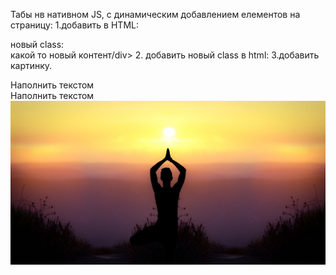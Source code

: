 Табы нв нативном JS, с динамическим добавлением елементов на страницу:
  1.добавить в  HTML: <div class="info-header"> новый class: <div class="info-header-tab">какой то новый контент/div>
  2. добавить новый class в html:
  3.добавить картинку.
    
  <div class="info-tabcontent fade">
					<div class="description">
						<div class="description-title">Наполнить текстом</div>
						<div class="description-text">Наполнить текстом</div>
						<!-- <div class="description-btn">
							Узнать подробнее
						</div> -->
					</div>
					<div class="photo">
						<img src="img/yoga.jpg" alt="yoga">
					</div>
				</div>
  

